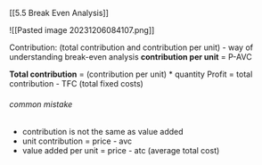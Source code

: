 [[5.5 Break Even Analysis]]

![[Pasted image 20231206084107.png]]

Contribution: (total contribution and contribution per unit) - way of understanding break-even analysis
**contribution per unit** = P-AVC

**Total contribution** = (contribution per unit) * quantity
Profit = total contribution - TFC (total fixed costs)
###### common mistake
- contribution is not the same as value added
- unit contribution = price - avc
- value added per unit = price - atc (average total cost)
